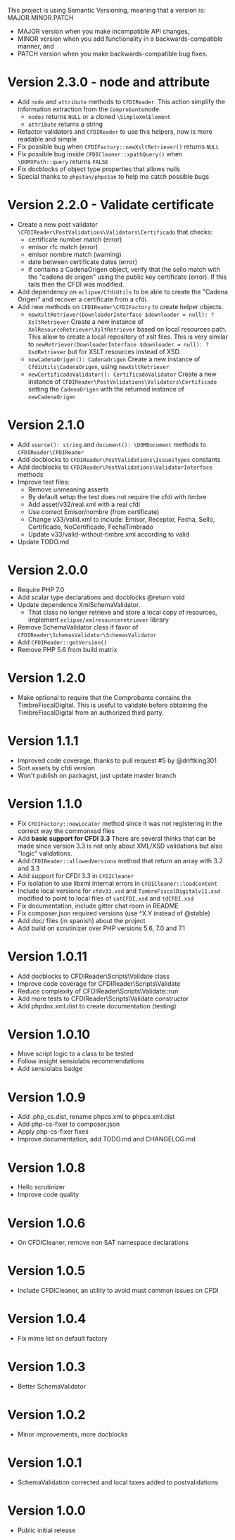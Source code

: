 This project is using Semantic Versioning, meaning that a version is: MAJOR.MINOR.PATCH
  - MAJOR version when you make incompatible API changes,
  - MINOR version when you add functionality in a backwards-compatible manner, and
  - PATCH version when you make backwards-compatible bug fixes.

# Version 2.3.0 - node and attribute
- Add `node` and `attribute` methods to `CFDIReader`.
  This action simplify the information extraction from the `Comprobante`node.
  - `nodes` returns `NULL` or a cloned `\SimpleXmlElement`
  - `attribute` returns a string
- Refactor validators and `CFDIReader` to use this helpers, now is more readable and simple
- Fix possible bug when `CFDIFactory::newXsltRetriever()` returns `NULL`
- Fix possible bug inside `CFDICleaner::xpathQuery()` when `\DOMXPath::query` returns `FALSE`
- Fix docblocks of object type properties that allows nulls
- Special thanks to `phpstan/phpstan` to help me catch possible bugs

# Version 2.2.0 - Validate certificate
- Create a new post validator `\CFDIReader\PostValidations\Validators\Certificado` that checks:
    - certificate number match (error)
    - emisor rfc match  (error)
    - emisor nombre match  (warning)
    - date between certificate dates (error)
    - if contains a CadenaOrigen object, verify that the sello match with the "cadena de origen" using
      the public key certificate (error). If this tails then the CFDI was modified.
- Add dependency on `eclipxe/CfdiUtils` to be able to create the "Cadena Origen" and recover
  a certificate from a cfdi.
- Add new methods on `CFDIReader\CFDIFactory` to create helper objects:
    - `newXsltRetriever(DownloaderInterface $downloader = null): ?XsltRetriever`
      Create a new instance of `XmlResourceRetriever\XsltRetriever` based on local resources path.
      This allow to create a local repository of xslt files.
      This is very similar to `newRetriever(DownloaderInterface $downloader = null): ?XsdRetriever`
      but for XSLT resources instead of XSD.
    - `newCadenaOrigen(): CadenaOrigen`
      Create a new instance of `CfdiUtils\CadenaOrigen`, using `newXsltRetriever`
    - `newCertificadoValidator(): CertificadoValidator`
      Create a new instance of `CFDIReader\PostValidations\Validators\Certificado` setting the
      `CadenaOrigen` with the returned instance of `newCadenaOrigen`

# Version 2.1.0 
- Add `source(): string` and `document(): \DOMDocument` methods to `CFDIReader\CFDIReader`
- Add docblocks to `CFDIReader\PostValidations\IssuesTypes` constants
- Add docblocks to `CFDIReader\PostValidations\ValidatorInterface` methods
- Improve test files:
    - Remove unmeaning asserts
    - By default setup the test does not require the cfdi with timbre
    - Add asset/v32/real.xml with a real cfdi
    - Use correct Emisor/nombre (from certificate)
    - Change v33/valid.xml to include: Emisor, Receptor, Fecha, Sello, Certificado, NoCertificado, FechaTimbrado
    - Update v33/valid-without-timbre.xml according to valid
- Update TODO.md

# Version 2.0.0
- Require PHP 7.0
- Add scalar type declarations and docblocks @return void
- Update dependence XmlSchemaValidator.
    - That class no longer retrieve and store a local copy of resources,
      implement `eclipxe/xmlresourceretriever` library
- Remove SchemaValidator class if favor of `CFDIReader\SchemasValidator\SchemasValidator`
- Add `CFDIReader::getVersion()`
- Remove PHP 5.6 from build matrix

# Version 1.2.0
- Make optional to require that the Comprobante contains the TimbreFiscalDigital.
  This is useful to validate before obtaining the TimbreFiscalDigital from an
  authorized third party.

# Version 1.1.1
- Improved code coverage, thanks to pull request #5 by @driftking301
- Sort assets by cfdi version
- Won't publish on packagist, just update master branch

# Version 1.1.0
- Fix `CFDIFactory::newLocator` method since it was not registering in the correct way the commonxsd files
- Add **basic support for CFDI 3.3**
  There are several thinks that can be made since version 3.3
  is not only about XML/XSD validations but also "logic" validations.
- Add `CFDIReader::allowedVersions` method that return an array with 3.2 and 3.3
- Add support for CFDI 3.3 in `CFDICleaner`
- Fix isolation to use libxml internal errors in `CFDICleaner::loadContent`
- Include local versions for `cfdv33.xsd` and `TimbreFiscalDigitalv11.xsd` modified to point to local files
  of `catCFDI.xsd` and `tdCFDI.xsd`  
- Fix documentation, include gitter chat room in README
- Fix composer.json required versions (use ^X.Y instead of @stable)
- Add doc/ files (in spanish) about the project
- Add build on scrutinizer over PHP versions 5.6, 7.0 and 7.1

# Version 1.0.11
- Add docblocks to CFDIReader\Scripts\Validate class
- Improve code coverage for CFDIReader\Scripts\Validate
- Reduce complexity of CFDIReader\Scripts\Validate::run
- Add more tests to CFDIReader\Scripts\Validate constructor
- Add phpdox.xml.dist to create documentation (testing)

# Version 1.0.10
- Move script logic to a class to be tested
- Follow insight sensiolabs recommendations
- Add sensiolabs badge

# Version 1.0.9
- Add .php_cs.dist, rename phpcs.xml to phpcs.xml.dist
- Add php-cs-fixer to composer.json
- Apply php-cs-fixer fixes
- Improve documentation, add TODO.md and CHANGELOG.md

# Version 1.0.8
- Hello scrutinizer
- Improve code quality

# Version 1.0.6
- On CFDICleaner, remove non SAT namespace declarations

# Version 1.0.5
- Include CFDICleaner, an utility to avoid must common issues on CFDI

# Version 1.0.4
- Fix mime list on default factory

# Version 1.0.3
- Better SchemaValidator

# Version 1.0.2
- Minor improvements, more docblocks

# Version 1.0.1
- SchemaValidation corrected and local taxes added to postvalidations

# Version 1.0.0
- Public initial release
